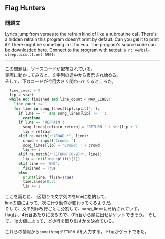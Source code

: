 ## Flag Hunters

### 問題文
Lyrics jump from verses to the refrain kind of like a subroutine call. There's a hidden refrain this program doesn't print by default. Can you get it to print it? There might be something in it for you.
The program's source code can be downloaded here.
Connect to the program with netcat:
`$ nc verbal-sleep.picoctf.net 59014`

---

この問題は、ソースコードが配布されている。  
実際に動かしてみると、文字列の途中から表示され始める。  
そして、下のコードが今回大きく関わってくるところだ。

```python
  line_count = 0
  lip = start
  while not finished and line_count < MAX_LINES:
    line_count += 1
    for line in song_lines[lip].split(';'):
      if line == '' and song_lines[lip] != '':
        continue
      if line == 'REFRAIN':
        song_lines[refrain_return] = 'RETURN ' + str(lip + 1)
        lip = refrain
      elif re.match(r"CROWD.*", line):
        crowd = input('Crowd: ')
        song_lines[lip] = 'Crowd: ' + crowd
        lip += 1
      elif re.match(r"RETURN [0-9]+", line):
        lip = int(line.split()[1])
      elif line == 'END':
        finished = True
      else:
        print(line, flush=True)
        time.sleep(0.5)
        lip += 1
``` 
ここを読むに、`;`区切りで文字列のをlineに格納して、  
lineの値によって、次に行う動作が変わってくるようだ。  
そして、文字列は改行ごとに分割して、song_linesに格納されている。  
flagは、4行目あたりにあるので、0行目から順に出せばゲットできそう。
そして、lipの値によって、どの行を取り出すかを決めている。

これらの情報から`something;RETURN 0`を入力する。
Flagがゲットできた。
